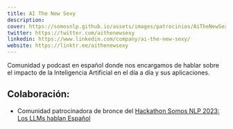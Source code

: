 ```yaml
---
title: AI The New Sexy
description:
cover: https://somosnlp.github.io/assets/images/patrocinios/AiTheNewSexy.PNG
twitter: https://twitter.com/aithenewsexy
linkedin: https://www.linkedin.com/company/ai-the-new-sexy/
website: https://linktr.ee/aithenewsexy
---
```


Comunidad y podcast en español donde nos encargamos de hablar sobre el impacto de la Inteligencia Artificial en el día a día y sus aplicaciones.

## Colaboración:
- Comunidad patrocinadora de bronce del [Hackathon Somos NLP 2023: Los LLMs hablan Español](/hackathon)

